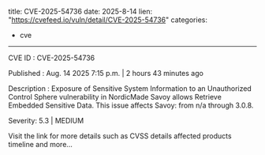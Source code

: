 
title: CVE-2025-54736
date: 2025-8-14
lien: "https://cvefeed.io/vuln/detail/CVE-2025-54736"
categories:
  - cve
---

CVE ID : CVE-2025-54736

Published :  Aug. 14
2025
7:15 p.m. | 2 hours
43 minutes ago

Description : Exposure of Sensitive System Information to an Unauthorized Control Sphere vulnerability in NordicMade Savoy allows Retrieve Embedded Sensitive Data. This issue affects Savoy: from n/a through 3.0.8.

Severity: 5.3 | MEDIUM

Visit the link for more details
such as CVSS details
affected products
timeline
and more...
